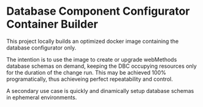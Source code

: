 # Database Component Configurator Container Builder

This project locally builds an optimized docker image containing the database configurator only.

The intention is to use the image to create or upgrade webMethods database schemas on demand, keeping the DBC occupying resources only for the duration of the change run. This may be achieved 100% programatically, thus achieveing perfect repeatability and control.

A secondary use case is quickly and dinamically setup database schemas in ephemeral environments.

